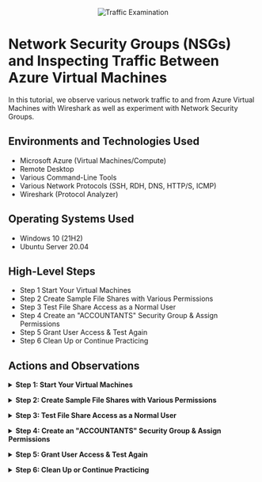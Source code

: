 <p align="center">
<img src="https://i.imgur.com/Ua7udoS.png" alt="Traffic Examination"/>
</p>

<h1>Network Security Groups (NSGs) and Inspecting Traffic Between Azure Virtual Machines</h1>
In this tutorial, we observe various network traffic to and from Azure Virtual Machines with Wireshark as well as experiment with Network Security Groups. <br />


<!--<h2>Video Demonstration</h2>

- ### [YouTube: Azure Virtual Machines, Wireshark, and Network Security Groups](https://www.youtube.com)
-->
<h2>Environments and Technologies Used</h2>

- Microsoft Azure (Virtual Machines/Compute)
- Remote Desktop
- Various Command-Line Tools
- Various Network Protocols (SSH, RDH, DNS, HTTP/S, ICMP)
- Wireshark (Protocol Analyzer)

<h2>Operating Systems Used </h2>

- Windows 10 (21H2)
- Ubuntu Server 20.04

<h2>High-Level Steps</h2>

- Step 1 Start Your Virtual Machines
- Step 2 Create Sample File Shares with Various Permissions
- Step 3 Test File Share Access as a Normal User
- Step 4 Create an "ACCOUNTANTS" Security Group & Assign Permissions
- Step 5 Grant User Access & Test Again
- Step 6 Clean Up or Continue Practicing

<h2>Actions and Observations</h2>

<p>
  <details>
        <summary><strong>Step 1: Start Your Virtual Machines</strong></summary>
        <p>Ensure that <strong>DC-1</strong> and <strong>Client-1</strong> are turned on in the <strong>Azure Portal</strong>.</p>
    </details>
</p>

<p>
  <details>
        <summary><strong>Step 2: Create Sample File Shares with Various Permissions</strong></summary>
        <ol>
            <li>Log into <strong>DC-1</strong> as your domain admin account: <code>mydomain.com\jane_admin</code></li>
            <li>Log into <strong>Client-1</strong> as a normal user: <code>mydomain\&lt;someuser&gt;</code></li>
            <li>On <strong>DC-1</strong>, create the following folders in <code>C:\</code>:
                <ul>
                    <li>read-access</li>
                    <li>write-access</li>
                    <li>no-access</li>
                    <li>accounting</li>
                </ul>
            </li>
                <p>
    <img src="https://github.com/Drew-Stokes/azure-network-protocols/blob/520d20d2ff0618b56f85feaf391c866cb1aeec74/create_4_folders.png" height="30%"width="30%" alt="Disk Sanitization Steps"/>
    </p>
            <li>Set permissions and share folders:
                <ul>
                    <li><strong>read-access:</strong> Domain Users → Read</li>
                  <p>
<img src="https://github.com/Drew-Stokes/azure-network-protocols/blob/520d20d2ff0618b56f85feaf391c866cb1aeec74/readAccess_domain_users.png" height="30%" width ="30%" alt="Disk Sanitization Steps"/>
</p>
                    <li><strong>write-access:</strong> Domain Users → Read/Write</li>
                  <p>
<img src="https://github.com/Drew-Stokes/azure-network-protocols/blob/520d20d2ff0618b56f85feaf391c866cb1aeec74/writeAccess_DomainUsers.png" height="30%" width="30%" alt="Disk Sanitization Steps"/>
</p>
                    <li><strong>no-access:</strong> Domain Admins → Read/Write</li>
                  <p>
<img src="https://github.com/Drew-Stokes/azure-network-protocols/blob/520d20d2ff0618b56f85feaf391c866cb1aeec74/no_access_readwrite.png" height="30%" width="30%" alt="Disk Sanitization Steps"/>
</p>
                    <li>(Skip accounting for now)</li>
                </ul>
            </li>
        </ol>
    </details>
</p>
<p>
  <details>
        <summary><strong>Step 3: Test File Share Access as a Normal User</strong></summary>
        <ol>
            <li>On <strong>Client-1</strong>, open the Run window (<code>Win + R</code>) and type: <code>\\dc-1</code></li>
            <li>Test access to the folders:
                <ul>
                    <li>Which folders can you <strong>open</strong>?</li>
                    <li>Which folders can you <strong>write to</strong>?</li>
                    <li>Do the results make sense?</li>
                </ul>
            </li>
        </ol>
    </details>
</p>
<p>
  <details>
        <summary><strong>Step 4: Create an "ACCOUNTANTS" Security Group & Assign Permissions</strong></summary>
        <ol>
            <li>On <strong>DC-1</strong>, open <strong>Active Directory Users and Computers (ADUC)</strong>.</li>
            <li>Create a security group:
                <ul>
                    <li>Name: <strong>ACCOUNTANTS</strong></li>
                    <li>Type: <strong>Security Group</strong></li>
                </ul>
            </li>
            <li>Assign permissions to the <code>accounting</code> folder:
                <ul>
                    <li>Group: ACCOUNTANTS</li>
                    <li>Permissions: Read/Write</li>
                </ul>
            </li>
            <li>On <strong>Client-1</strong>, as <code>&lt;someuser&gt;</code>, try to access <code>\\DC-1\accounting</code>. It should fail.</li>
        </ol>
    </details>
</p>
<p>
  <details>
        <summary><strong>Step 5: Grant User Access & Test Again</strong></summary>
        <ol>
            <li>On <strong>DC-1</strong>, add <code>&lt;someuser&gt;</code> to the <strong>ACCOUNTANTS</strong> group.</li>
            <li>Log out of <strong>Client-1</strong> as <code>&lt;someuser&gt;</code>.</li>
            <li>Log back in as <code>&lt;someuser&gt;</code>.</li>
            <li>Test access again to <code>\\DC-1\accounting</code>. Does it work now?</li>
        </ol>
    </details>
</p>
<p>
  <details>
        <summary><strong>Step 6: Clean Up or Continue Practicing</strong></summary>
        <p>If you are <strong>done</strong>, you can <strong>delete the VMs</strong>.</p>
        <p>If you want to <strong>save money</strong> but keep practicing, <strong>stop the VMs</strong> in the <strong>Azure Portal</strong>.</p>
    </details>
</p>
